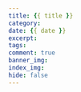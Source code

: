 ```yaml
---
title: {{ title }}
category: 
date: {{ date }}
excerpt: 
tags: 
comment: true
banner_img: 
index_img: 
hide: false
---
```

